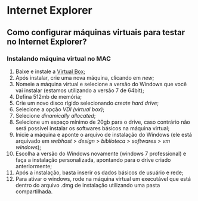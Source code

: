 # Internet Explorer

## Como configurar máquinas virtuais para testar no Internet Explorer?

### Instalando máquina virtual no MAC

1. Baixe e instale a [Virtual Box](https://www.virtualbox.org/wiki/Downloads);
2. Após instalar, crie uma nova máquina, clicando em _new_;
3. Nomeie a máquina virtual e selecione a versão do Windows que você vai instalar (estamos utilizando a versão 7 de 64bit);
4. Defina 512mb de memória;
5. Crie um novo disco rígido selecionando _create hard drive_;
6. Selecione a opção _VDI (virtual box)_;
7. Selecione _dinamically allocated_;
8. Selecione um espaço mínimo de 20gb para o drive, caso contrário não será possível instalar os softwares básicos na máquina virtual;
9. Inicie a máquina e aponte o arquivo de instalação do Windows (ele está arquivado em _webhost_ > _design_ > _biblioteca_ > _softwares_ > _vm windows_);
10. Escolha a versão do Windows novamente (windows 7 professional) e faça a instalação personalizada, apontando para o drive criado anteriormente;
11. Após a instalação, basta inserir os dados básicos de usuário e rede;
12. Para ativar o windows, rode na máquina virtual um executável que está dentro do arquivo .dmg de instalação utilizando uma pasta compartilhada.

